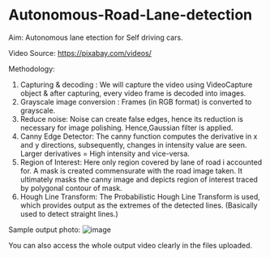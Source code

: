 # Autonomous-Road-Lane-detection

Aim:
Autonomous lane etection for Self driving cars.

Video Source:
https://pixabay.com/videos/

Methodology:

1. Capturing & decoding : We will capture the video using VideoCapture object & after capturing, every video frame is decoded into images.
2. Grayscale image conversion : Frames (in RGB format) is converted to grayscale.
3. Reduce noise: Noise can create false edges, hence its reduction is necessary for image polishing. Hence,Gaussian filter is applied.
4. Canny Edge Detector: The canny function computes the derivative in x and y directions, subsequently, changes in intensity value are seen. 
Larger derivatives = High intensity and vice-versa.
5. Region of Interest: Here only region covered by lane of road i accounted for. A mask is created commensurate with the road image taken.  It ultimately masks the canny image and depicts region of interest traced by polygonal contour of mask.
6. Hough Line Transform: The Probabilistic Hough Line Transform is used, which provides output as the extremes of the detected lines. (Basically used to detect straight lines.)


Sample output photo:
![image](https://user-images.githubusercontent.com/86003669/123514365-53982480-d6b0-11eb-92dc-5e7d3f3ad0e9.png)

You can also access the whole output video clearly in the files uploaded.
